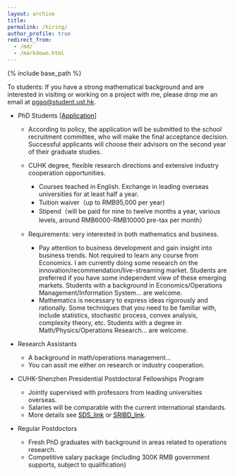 ```yaml
---
layout: archive
title: 
permalink: /hiring/
author_profile: true
redirect_from:
  - /md/
  - /markdown.html
---
```


{% include base_path %}

To students: If you have a strong mathematical background and are interested in visiting or working on a project with me, please drop me an email at pgao@student.ust.hk.

* PhD Students  [<a href="https://sds.cuhk.edu.cn/en/phd-programmes/applications" target="_blank"><span style="color:black">Application</span></a>]
  - According to policy, the application will be submitted to the school recruitment committee, who will make the final acceptance decision. Successful applicants will choose their advisors on the second year of their graduate studies. 
  -  CUHK degree, flexible research directions and extensive industry cooperation opportunities.
      - Courses teached in English. Exchange in leading overseas universities for at least half a year. 
      - Tuition waiver（up to RMB95,000 per year)
      - Stipend（will be paid for nine to twelve months a year, various levels, around RMB6000-RMB10000 pre-tax per month）
    
  - Requirements: very interested in both mathematics and business.
    - Pay attention to business development and gain insight into business trends. Not required to learn any course from Economics. I am currently doing some research on the innovation/recommendation/live-streaming market. Students are preferred if you have some independent view of these emerging markets. Students with a background in Economics/Operations Management/Information System... are welcome.
    - Mathematics is necessary to express ideas rigorously and rationally. Some techniques that you need to be familiar with, include statistics, stochastic process, convex analysis, complexity theory, etc.  Students with a degree in Math/Physics/Operations Research... are welcome.
  
* Research Assistants
  - A background in math/operations management... 
  - You can assit me either on research or industry cooperation. 
  
* CUHK-Shenzhen Presidential Postdoctoral Fellowships Program

  - Jointly supervised with professors from leading universities overseas. 
  - Salaries will be comparable with the current international standards.
  - More details see <a href="https://sds.cuhk.edu.cn/page/181" target="_blank"><span style="color:black">SDS_link</span></a> or <a href="http://www.sribd.cn/index.php/cn/%E4%BA%BA%E6%89%8D%E6%8B%9B%E8%81%98/phd-fellowship/2-%E4%B8%BB%E9%A1%B5/283-call-for-nominations-for-sribd-international-postdoctoral-fellowship-of-2020.html" target="_blank"><span style="color:black">SRIBD_link</span></a>.
  
* Regular Postdoctors

  - Fresh PhD graduates with background in areas related to operations research.
  - Competitive salary package (including 300K RMB government supports, subject to qualification)







